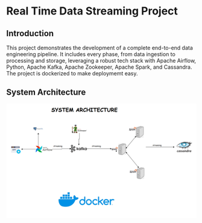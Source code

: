 # Real Time Data Streaming Project

## Introduction
This project demonstrates the development of a complete end-to-end data engineering pipeline. It includes every phase, from data ingestion to processing and storage, leveraging a robust tech stack with Apache Airflow, Python, Apache Kafka, Apache Zookeeper, Apache Spark, and Cassandra. The project is dockerized to make deploymemt easy.

## System Architecture
![system architecture](https://github.com/Sumaila-dev/E2E-Data-Engineering/blob/fa4f58322e94fb1630b06d12f4c491b5f8c39e2d/systemarchitecture.png)
